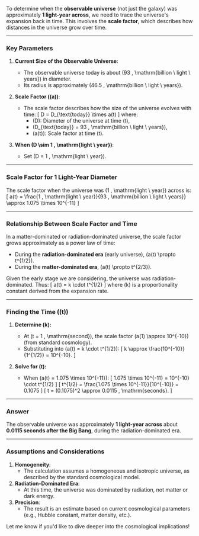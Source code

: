 To determine when the **observable universe** (not just the galaxy) was approximately **1 light-year across**, we need to trace the universe's expansion back in time. This involves the **scale factor**, which describes how distances in the universe grow over time.

---

### **Key Parameters**
1. **Current Size of the Observable Universe**:
   - The observable universe today is about \(93 \, \mathrm{billion \ light \ years}\) in diameter.
   - Its radius is approximately \(46.5 \, \mathrm{billion \ light \ years}\).

2. **Scale Factor (\(a\))**:
   - The scale factor describes how the size of the universe evolves with time:
     \[
     D = D_{\text{today}} \times a(t)
     \]
     where:
     - \(D\): Diameter of the universe at time \(t\),
     - \(D_{\text{today}} = 93 \, \mathrm{billion \ light \ years}\),
     - \(a(t)\): Scale factor at time \(t\).

3. **When \(D \sim 1 \, \mathrm{light \ year}\)**:
   - Set \(D = 1 \, \mathrm{light \ year}\).

---

### **Scale Factor for 1 Light-Year Diameter**
The scale factor when the universe was \(1 \, \mathrm{light \ year}\) across is:
\[
a(t) = \frac{1 \, \mathrm{light \ year}}{93 \, \mathrm{billion \ light \ years}} \approx 1.075 \times 10^{-11}
\]

---

### **Relationship Between Scale Factor and Time**
In a matter-dominated or radiation-dominated universe, the scale factor grows approximately as a power law of time:
- During the **radiation-dominated era** (early universe), \(a(t) \propto t^{1/2}\).
- During the **matter-dominated era**, \(a(t) \propto t^{2/3}\).

Given the early stage we are considering, the universe was radiation-dominated. Thus:
\[
a(t) = k \cdot t^{1/2}
\]
where \(k\) is a proportionality constant derived from the expansion rate.

---

### **Finding the Time (\(t\))**
1. **Determine \(k\):**
   - At \(t = 1 \, \mathrm{second}\), the scale factor \(a(1) \approx 10^{-10}\) (from standard cosmology).
   - Substituting into \(a(t) = k \cdot t^{1/2}\):
     \[
     k \approx \frac{10^{-10}}{1^{1/2}} = 10^{-10}.
     \]

2. **Solve for \(t\):**
   - When \(a(t) = 1.075 \times 10^{-11}\):
     \[
     1.075 \times 10^{-11} = 10^{-10} \cdot t^{1/2}
     \]
     \[
     t^{1/2} = \frac{1.075 \times 10^{-11}}{10^{-10}} = 0.1075
     \]
     \[
     t = (0.1075)^2 \approx 0.0115 \, \mathrm{seconds}.
     \]

---

### **Answer**
The observable universe was approximately **1 light-year across** about **0.0115 seconds after the Big Bang**, during the radiation-dominated era.

---

### **Assumptions and Considerations**
1. **Homogeneity**:
   - The calculation assumes a homogeneous and isotropic universe, as described by the standard cosmological model.
2. **Radiation-Dominated Era**:
   - At this time, the universe was dominated by radiation, not matter or dark energy.
3. **Precision**:
   - The result is an estimate based on current cosmological parameters (e.g., Hubble constant, matter density, etc.).

Let me know if you'd like to dive deeper into the cosmological implications!

